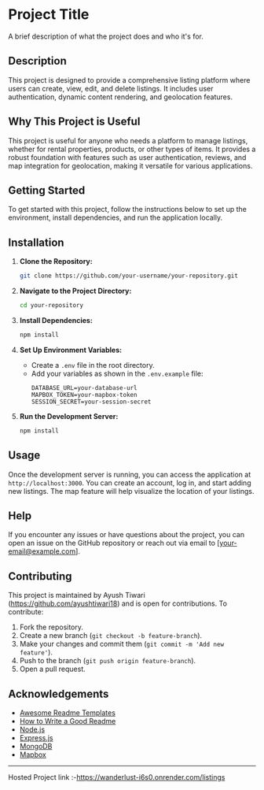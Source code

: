 
# Project Title

A brief description of what the project does and who it's for.

## Description

This project is designed to provide a comprehensive listing platform where users can create, view, edit, and delete listings. It includes user authentication, dynamic content rendering, and geolocation features.

## Why This Project is Useful

This project is useful for anyone who needs a platform to manage listings, whether for rental properties, products, or other types of items. It provides a robust foundation with features such as user authentication, reviews, and map integration for geolocation, making it versatile for various applications.

## Getting Started

To get started with this project, follow the instructions below to set up the environment, install dependencies, and run the application locally.

## Installation

1. **Clone the Repository:**
    ```bash
    git clone https://github.com/your-username/your-repository.git
    ```

2. **Navigate to the Project Directory:**
    ```bash
    cd your-repository
    ```

3. **Install Dependencies:**
    ```bash
    npm install
    ```

4. **Set Up Environment Variables:**
    - Create a `.env` file in the root directory.
    - Add your variables as shown in the `.env.example` file:
      ```plaintext
      DATABASE_URL=your-database-url
      MAPBOX_TOKEN=your-mapbox-token
      SESSION_SECRET=your-session-secret
      ```

5. **Run the Development Server:**
    ```bash
    npm install
    ```

## Usage

Once the development server is running, you can access the application at `http://localhost:3000`. You can create an account, log in, and start adding new listings. The map feature will help visualize the location of your listings.

## Help

If you encounter any issues or have questions about the project, you can open an issue on the GitHub repository or reach out via email to [your-email@example.com].

## Contributing

This project is maintained by Ayush Tiwari (https://github.com/ayushtiwari18) and is open for contributions. To contribute:

1. Fork the repository.
2. Create a new branch (`git checkout -b feature-branch`).
3. Make your changes and commit them (`git commit -m 'Add new feature'`).
4. Push to the branch (`git push origin feature-branch`).
5. Open a pull request.


## Acknowledgements

- [Awesome Readme Templates](https://awesomeopensource.com/project/elangosundar/awesome-README-templates)
- [How to Write a Good Readme](https://bulldogjob.com/news/449-how-to-write-a-good-readme-for-your-github-project)
- [Node.js](https://nodejs.org/)
- [Express.js](https://expressjs.com/)
- [MongoDB](https://www.mongodb.com/)
- [Mapbox](https://www.mapbox.com/)

---
Hosted Project link :-https://wanderlust-i6s0.onrender.com/listings

